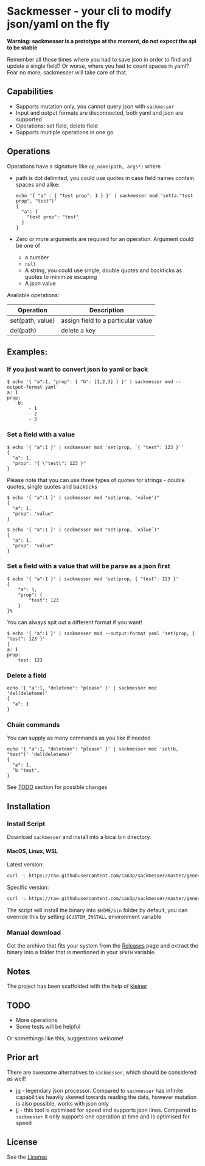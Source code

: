#  Sackmesser - your cli to modify json/yaml on the fly

__Warning: sackmesser is a prototype at the moment, do not expect the api to be stable__

Remember all those times where you had to save json in order to find and update a single field?
Or worse, where you had to count spaces in yaml? Fear no more, sackmesser will take care of that.

## Capabilities

* Supports mutation only, you cannot query json with `sackmesser`
* Input and output formats are disconnected, both yaml and json are supported
* Operations: set field, delete field
* Supports multiple operations in one go

## Operations

Operations have a signature like `op_name(path, args*)` where

* path is dot delimited, you could use quotes in case field names contain spaces and alike:

  ```
  echo '{ "a" : { "test prop": 1 } }' | sackmesser mod 'set(a."test prop", "test")'
  {
    "a": {
      "test prop": "test"
    }
  }
  ```

* Zero or more arguments are required for an operation. Argument could be one of
  - a number
  - `null`
  - A string, you could use single, double quotes and backticks as quotes to minimize escaping
  - A json value

Available operations:

| Operation  | Description |
| ------------- | ------------- |
| set(path, value)  | assign field to a particular value  |
| del(path)  | delete a key  |

## Examples:

### If you just want to convert json to yaml or back

```
$ echo '{ "a":1, "prop": { "b": [1,2,3] } }' | sackmesser mod --output-format yaml
a: 1
prop:
    b:
        - 1
        - 2
        - 3
```

### Set a field with a value

```
$ echo '{ "a":1 }' | sackmesser mod 'set(prop, `{ "test": 123 }`'
{
  "a": 1,
  "prop": "{ \"test\": 123 }"
}
```

Please note that you can use three types of quotes for strings - double quotes, single quotes and backticks

```
$ echo '{ "a":1 }' | sackmesser mod "set(prop, 'value')"
{
  "a": 1,
  "prop": "value"
}
```

```
$ echo '{ "a":1 }' | sackmesser mod "set(prop, `value`)"
{
  "a": 1,
  "prop": "value"
}
```

### Set a field with a value that will be parse as a json first

```
$ echo '{ "a":1 }' | sackmesser mod 'set(prop, { "test": 123 }'
{
    "a": 1,
    "prop": {
        "test": 123
    }
}%
```

You can always spit out a different format if you want!

```
$ echo '{ "a":1 }' | sackmesser mod --output-format yaml 'set(prop, { "test": 123 }'
{
a: 1
prop:
    test: 123
```

### Delete a field

```
echo '{ "a":1, "deleteme": "please" }' | sackmesser mod 'del(deleteme)'
{
  "a": 1
}
```

### Chain commands

You can supply as many commands as you like if needed

```
echo '{ "a":1, "deleteme": "please" }' | sackmesser mod 'set(b, "test")' 'del(deleteme)'
{
  "a": 1,
  "b "test",
}
```

See [TODO](#TODO) section for possible changes

## Installation

### Install Script

Download `sackmesser` and install into a local bin directory.

#### MacOS, Linux, WSL

Latest version:

```bash
curl -L https://raw.githubusercontent.com/can3p/sackmesser/master/generated/install.sh | sh
```

Specific version:

```bash
curl -L https://raw.githubusercontent.com/can3p/sackmesser/master/generated/install.sh | sh -s 0.0.4
```

The script will install the binary into `$HOME/bin` folder by default, you can override this by setting
`$CUSTOM_INSTALL` environment variable

### Manual download

Get the archive that fits your system from the [Releases](https://github.com/can3p/sackmesser/releases) page and
extract the binary into a folder that is mentioned in your `$PATH` variable.

## Notes

The project has been scaffolded with the help of [kleiner](https://github.com/can3p/kleiner)

## TODO

- More operations
- Some tests will be helpful

Or somethings like this, suggestions welcome!

## Prior art

There are awesome alternatives to `sackmesser`, which should be considered as well!

* [jq](https://jqlang.github.io/jq/) - legendary json processor. Compared to `sackmesser` has infinite capabilities
  heavily skewed towards reading the data, however mutation is also possible, works with json only
* [jj](https://github.com/tidwall/jj) - this tool is optimised for speed and supports json lines. Compared to `sackmesser` it only supports one operation at time and is optimised for speed

## License

See the [License](LICENSE)
